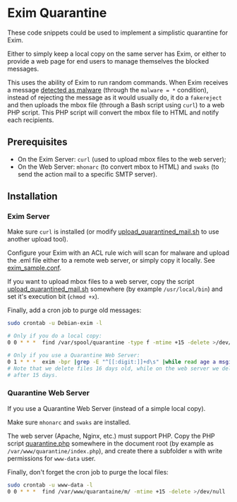# Exim Quarantine

These code snippets could be used to implement a simplistic quarantine for Exim.

Either to simply keep a local copy on the same server has Exim, or either to
provide a web page for end users to manage themselves the blocked messages.

This uses the ability of Exim to run random commands. When Exim receives a
message [detected as
malware](http://www.exim.org/exim-html-current/doc/html/spec_html/ch-content_scanning_at_acl_time.html)
(through the `malware = *` condition), instead of rejecting the message as it
would usually do, it do a `fakereject` and then uploads the mbox file (through
a Bash script using `curl`) to a web PHP script. This PHP script will convert
the mbox file to HTML and notify each recipients.

## Prerequisites

- On the Exim Server: `curl` (used to upload mbox files to the web server);
- On the Web Server: `mhonarc` (to convert mbox to HTML) and `swaks` (to send
  the action mail to a specific SMTP server).

## Installation

### Exim Server

Make sure `curl` is installed (or modify
[upload_quarantined_mail.sh](upload_quarantined_mail.sh) to use another upload
tool).

Configure your Exim with an ACL rule wich will scan for malware and upload the
.eml file either to a remote web server, or simply copy it locally. See
[exim_sample.conf](exim_sample.conf).

If you want to upload mbox files to a web server, copy the script
[upload_quarantined_mail.sh](upload_quarantined_mail.sh) somewhere (by example
`/usr/local/bin`) and set it's execution bit (`chmod +x`).

Finally, add a cron job to purge old messages:

```bash
sudo crontab -u Debian-exim -l

# Only if you do a local copy:
0 0 * * *  find /var/spool/quarantine -type f -mtime +15 -delete >/dev/null

# Only if you use a Quarantine Web Server:
0 1 * * *  exim -bpr |grep -E "^[[:digit:]]+d\s" |while read age a msgid b; do age=${age/d}; if [ $age -gt 16 ]; then exim -Mrm $msgid >/dev/null; fi; done
# Note that we delete files 16 days old, while on the web server we delete them
# after 15 days.
```

### Quarantine Web Server

If you use a Quarantine Web Server (instead of a simple local copy).

Make sure `mhonarc` and `swaks` are installed.

The web server (Apache, Nginx, etc.) must support PHP. Copy the PHP script
[quarantine.php](quarantine.php) somewhere in the document root (by example as
`/var/www/quarantine/index.php`), and create there a subfolder `m` with write
permissions for `www-data` user.

Finally, don't forget the cron job to purge the local files:

```bash
sudo crontab -u www-data -l
0 0 * * *  find /var/www/quarantaine/m/ -mtime +15 -delete >/dev/null
```

